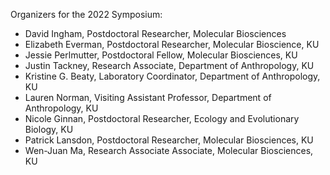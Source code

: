 Organizers for the 2022 Symposium:

* David Ingham, Postdoctoral Researcher, Molecular Biosciences
* Elizabeth Everman, Postdoctoral Researcher, Molecular Bioscience, KU
* Jessie Perlmutter, Postdoctoral Fellow, Molecular Biosciences, KU
* Justin Tackney, Research Associate, Department of Anthropology, KU
* Kristine G. Beaty, Laboratory Coordinator, Department of Anthropology, KU
* Lauren Norman, Visiting Assistant Professor, Department of Anthropology, KU
* Nicole Ginnan, Postdoctoral Researcher, Ecology and Evolutionary Biology, KU
* Patrick Lansdon, Postdoctoral Researcher, Molecular Biosciences, KU
* Wen-Juan Ma, Research Associate Associate, Molecular Biosciences, KU
